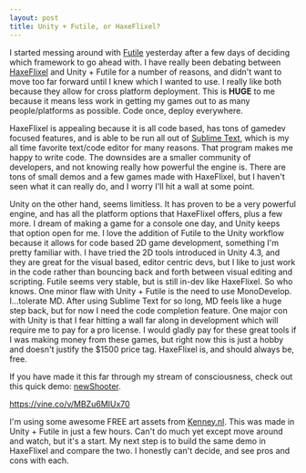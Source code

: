 ```yaml
---
layout: post
title: Unity + Futile, or HaxeFlixel?
---
```

I started messing around with <a href="https://github.com/MattRix/Futile">Futile</a> yesterday after a few days of deciding which framework to go ahead with. I have really been debating between <a href="http://haxeflixel.com">HaxeFlixel</a> and Unity + Futile for a number of reasons, and didn't want to move too far forward until I knew which I wanted to use. I really like both because they allow for cross platform deployment. This is <strong>HUGE</strong> to me because it means less work in getting my games out to as many people/platforms as possible. Code once, deploy everywhere.

HaxeFlixel is appealing because it is all code based, has tons of gamedev focused features, and is able to be run all out of <a href="http://sublimetext.com">Sublime Text</a>, which is my all time favorite text/code editor for many reasons. That program makes me happy to write code. The downsides are a smaller community of developers, and not knowing really how powerful the engine is. There are tons of small demos and a few games made with HaxeFlixel, but I haven't seen what it can really do, and I worry I'll hit a wall at some point.

Unity on the other hand, seems limitless. It has proven to be a very powerful engine, and has all the platform options that HaxeFlixel offers, plus a few more. I dream of making a game for a console one day, and Unity keeps that option open for me. I love the addition of Futile to the Unity workflow because it allows for code based 2D game development, something I'm pretty familiar with. I have tried the 2D tools introduced in Unity 4.3, and they are great for the visual based, editor centric devs, but I like to just work in the code rather than bouncing back and forth between visual editing and scripting. Futile seems very stable, but is still in-dev like HaxeFlixel. So who knows. One minor flaw with Unity + Futile is the need to use MonoDevelop. I...tolerate MD. After using Sublime Text for so long, MD feels like a huge step back, but for now I need the code completion feature. One major con with Unity is that I fear hitting a wall far along in development which will require me to pay for a pro license. I would gladly pay for these great tools if I was making money from these games, but right now this is just a hobby and doesn't justify the $1500 price tag. HaxeFlixel is, and should always be, free.

If you have made it this far through my stream of consciousness, check out this quick demo: <a href="http://jonathanhirz.com/newShooter">newShooter</a>.

<a href="https://vine.co/v/MBZu6MIUx70">https://vine.co/v/MBZu6MIUx70</a>

I'm using some awesome FREE art assets from <a href="http://kenney.nl">Kenney.nl</a>. This was made in Unity + Futile in just a few hours. Can't do much yet except move around and watch, but it's a start. My next step is to build the same demo in HaxeFlixel and compare the two. I honestly can't decide, and see pros and cons with each.

